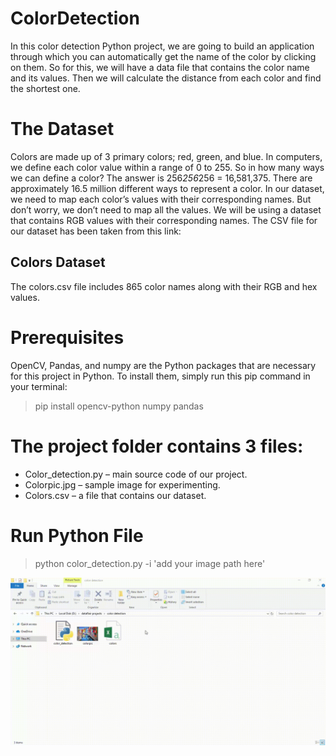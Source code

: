 # ColorDetection
In this color detection Python project, we are going to build an application through which you can automatically get the name of the color by clicking on them. So for this, we will have a data file that contains the color name and its values. Then we will calculate the distance from each color and find the shortest one.

# The Dataset
Colors are made up of 3 primary colors; red, green, and blue. In computers, we define each color value within a range of 0 to 255. So in how many ways we can define a color? The answer is 256*256*256 = 16,581,375. There are approximately 16.5 million different ways to represent a color. In our dataset, we need to map each color’s values with their corresponding names. But don’t worry, we don’t need to map all the values. We will be using a dataset that contains RGB values with their corresponding names. The CSV file for our dataset has been taken from this link:

## Colors Dataset
The colors.csv file includes 865 color names along with their RGB and hex values.

# Prerequisites
OpenCV, Pandas, and numpy are the Python packages that are necessary for this project in Python. To install them, simply run this pip command in your terminal:

> pip install opencv-python numpy pandas

# The project folder contains 3 files:
- Color_detection.py – main source code of our project.
- Colorpic.jpg – sample image for experimenting.
- Colors.csv – a file that contains our dataset.

# Run Python File
> python color_detection.py -i 'add your image path here'

![](color-detection-python-project.gif)
